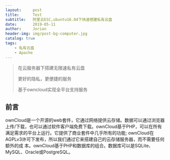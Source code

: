 ```yaml
---
layout:     post
title:      Test
subtitle:   阿里云ESC,ubuntu16.04下快速搭建私有云盘
date:       2019-05-11
author:     Jorian
header-img: img/post-bg-computer.jpg
catalog: true
tags:
    - 私有云盘
    - Apache
---
```


>在云服务器下搭建无限速私有云盘
>
>更好的隐私，更便捷的服务
>
>基于owncloud实现全平台支持服务

## 前言

ownCloud是一个开源的web套件，它通过网络提供云存储。数据可以通过浏览器上传/下载，也可以通过软件客户端免费下载。ownCloud基于PHP，可以在所有满足需求的平台上运行。它提供了商业套件中几乎所有的功能; ownCloud在AGPLv3许可下发布，所以我们通过它来搭建自己的云存储服务器，而不需要任何额外的成
本。ownCloud基于PHP和数据库的组合。数据库可以是SQLite、MySQL、Oracle或PostgreSQL。

